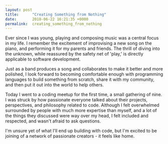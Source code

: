 ```yaml
---
layout: post
title:      "Creating Something from Nothing"
date:       2018-06-22 16:21:35 +0000
permalink:  creating_something_from_nothing
---
```



Ever since I was young, playing and composing music was a central focus in my life.  I remember the excitement of improvising a new song on the piano, and performing it for my parents and friends. The thrill of diving into the unknown, while reassured by the safety net of 'play,' is directly applicable to software development. 

Just as a band produces a song and collaborates to make it better and more polished, I look forward to becoming comfortable enough with programming languages to build something from scratch, share it with my community, and then put it out into the world to help others. 

Today I went to a coding meetup for the first time, a small gathering of nine.  I was struck by how passionate everyone talked about their projects, perspectives, and philosophy related to code.  Although I felt overwhelmed surrounded by people with much more expertise than myself, and a lot of the things they discussed were way over my head, I felt included and respected, and wasn't afraid to ask questions. 

I'm unsure yet of what I'll end up building with code, but I'm excited to be joining of a network of passionate creators - it feels like home.
